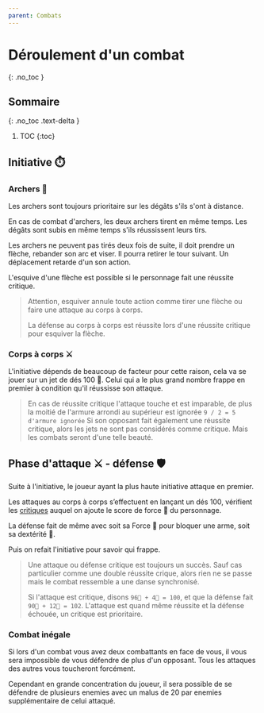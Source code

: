 ```yaml
---
parent: Combats
---
```


# Déroulement d'un combat

{: .no_toc }

<!-- prettier-ignore-start -->
## Sommaire
{: .no_toc .text-delta }

1. TOC
{:toc}

<!-- prettier-ignore-end -->

## Initiative ⏱️

### Archers 🏹

Les archers sont toujours prioritaire sur les dégâts s'ils s'ont à distance.

En cas de combat d'archers, les deux archers tirent en même temps. Les dégâts
sont subis en même temps s'ils réussissent leurs tirs.

Les archers ne peuvent pas tirés deux fois de suite, il doit prendre un flèche, rebander son arc et viser.
Il pourra retirer le tour suivant. Un déplacement retarde d'un son action.

L'esquive d'une flèche est possible si le personnage fait une réussite critique.

> Attention, esquiver annule toute action comme tirer une flèche ou faire une attaque au corps à corps.
>
> La défense au corps à corps est réussite lors d'une réussite critique pour esquiver la flèche.

### Corps à corps ⚔️

L'initiative dépends de beaucoup de facteur pour cette raison, cela va se jouer sur un jet de dés 100 🎲. Celui qui a le plus grand nombre frappe en premier à condition qu'il réussisse son attaque.

> En cas de réussite critique l'attaque touche et est imparable, de plus la moitié de l'armure arrondi au supérieur est ignorée `9 / 2 = 5 d'armure ignorée`
> Si son opposant fait également une réussite critique, alors les jets ne sont pas considérés comme critique.
> Mais les combats seront d'une telle beauté.

## Phase d'attaque ⚔️ - défense 🛡️

Suite à l'initiative, le joueur ayant la plus haute initiative attaque en premier.

Les attaques au corps à corps s’effectuent en lançant un dés 100, vérifient les [critiques](../utilitaire/comment-lire-dés.md) auquel on ajoute le score de force 💪 du personnage.

La défense fait de même avec soit sa Force 💪 pour bloquer une arme, soit sa dextérité 🎯.

Puis on refait l'initiative pour savoir qui frappe.

> Une attaque ou défense critique est toujours un succès. Sauf cas particulier
> comme une double réussite crique, alors rien ne se passe mais le combat ressemble a une danse synchronisé.
>
> Si l'attaque est critique, disons `96🎲 + 4💪 = 100`, et que la défense fait `90🎲 + 12💪 = 102`.
> L'attaque est quand même réussite et la défense échouée, un critique est prioritaire.

### Combat inégale

Si lors d'un combat vous avez deux combattants en face de vous, il vous sera impossible de vous défendre de plus d'un opposant. 
Tous les attaques des autres vous toucheront forcément.

Cependant en grande concentration du joueur, il sera possible de se défendre de plusieurs enemies avec un malus de 20 par enemies supplémentaire de celui attaqué.
